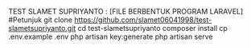 TEST SLAMET SUPRIYANTO : [FILE BERBENTUK PROGRAM LARAVEL]
#Petunjuk
    git clone https://github.com/slamet06041998/test-slametsupriyanto.git
    cd test-slametsupriyanto
    composer install
    cp .env.example .env
    php artisan key:generate
    php artisan serve